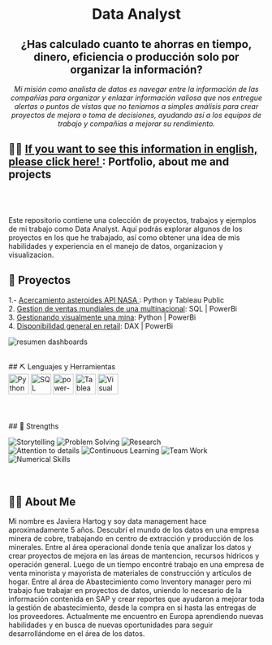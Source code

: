 <div align="center">
  <h1>Data Analyst</h1>
  <h2>¿Has calculado cuanto te ahorras en tiempo, dinero, eficiencia o producción solo por organizar la información?</h2>
</div>

<p align="center"><em>Mi misión como analista de datos es navegar entre la información de las compañías para organizar y enlazar información valiosa que nos entregue alertas o puntos de vistas que no teníamos a simples análisis para crear proyectos de mejora o toma de decisiones, ayudando así a los equipos de trabajo y compañías a mejorar su rendimiento.</em></p>

## :woman_technologist: [If you want to see this information in english, please click here! ](https://github.com/javierahartog/EnglishPortfolio): Portfolio, about me and projects 

<br>
<br>
<br>
Este repositorio contiene una colección de proyectos, trabajos y ejemplos de mi trabajo como Data Analyst. Aquí podrás explorar algunos de los proyectos en los que he trabajado, así como obtener una idea de mis habilidades y experiencia en el manejo de datos, organizacion y visualizacion.

## 🌱 Proyectos
1.- [Acercamiento asteroides API NASA ](https://github.com/javierahartog/Portafolio/blob/090231ab62b02a96187e109459b24eb92005b959/Nasa_NEOWS/Analisis.md): Python y Tableau Public
<br>
2.  [Gestion de ventas mundiales de una multinacional](https://github.com/javierahartog/Portfolio/blob/662891f551a79f90055e189a19a37574494c4639/Ventas_Multinacional/Analisis.md): SQL | PowerBi
<br>
3. [Gestionando visualmente una mina](https://github.com/javierahartog/Portfolio/blob/662891f551a79f90055e189a19a37574494c4639/GVM/Analisis.md): Python | PowerBi
<br>
4. [Disponibilidad general en retail](https://github.com/javierahartog/Portfolio/blob/662891f551a79f90055e189a19a37574494c4639/Disponibilidad/Analisis.md): DAX | PowerBi
<br>


![resumen dashboards](https://github.com/javierahartog/javierahartog/assets/134547879/c93f539a-c93c-40ef-8cae-e2da02473d5a)


<br>
## ⛏ Lenguajes y Herramientas
<div>
  <img src="https://cdn.jsdelivr.net/gh/walkxcode/dashboard-icons/png/python.png" alt="Python" width="40" height="40">
  <img src="https://cdn.jsdelivr.net/gh/walkxcode/dashboard-icons/png/sqlitebrowser.png" alt="SQL" width="40" height="40">
  <img src="https://img.icons8.com/color/48/power-bi.png" alt="power-bi" width="40" height="40">
  <img src="https://img.icons8.com/color/48/tableau-software.png" alt="Tableau" width="40" height="40">
  <img src="https://cdn.jsdelivr.net/gh/walkxcode/dashboard-icons/png/vscode.png" alt="Visual Basic" width="40" height="40">
</div>
<br>
<br>
<br>
## 💪 Strengths

![Storytelling](https://img.shields.io/badge/Storytelling-★★★★☆-brightyellow)
![Problem Solving](https://img.shields.io/badge/Problem_Solving-★★★★★-brightyellow)
![Research](https://img.shields.io/badge/Research-★★★☆☆-brightyellow)
<br>
![Attention to details](https://img.shields.io/badge/Attention_to_details-★★★☆☆-brightyellow)
![Continuous Learning](https://img.shields.io/badge/Continuous_Learning-★★★★★-brightyellow)
![Team Work](https://img.shields.io/badge/Team_Work-★★★☆☆-brightyellow)
![Numerical Skills](https://img.shields.io/badge/Numerical_Skills-★★★★☆-brightyellow)
<br>
<br>
<br>
## 👩‍💻 About Me

Mi nombre es Javiera Hartog y soy data management hace aproximadamente 5 años. Descubrí el mundo de los datos en una empresa minera de cobre, trabajando en centro de extracción y producción de los minerales. Entre al área operacional donde tenía que analizar los datos y crear proyectos de mejora en las áreas de mantencion, recursos hídricos y operación general. Luego de un tiempo encontré trabajo en una empresa de venta minorista y mayorista de materiales de construcción y artículos de hogar. Entre al área de Abastecimiento como Inventory manager pero mi trabajo fue trabajar en proyectos de datos, uniendo lo necesario de la información contenida en SAP y crear reportes que ayudaron a mejorar toda la gestión de abastecimiento, desde la compra en si hasta las entregas de los proveedores. Actualmente me encuentro en Europa aprendiendo nuevas habilidades y en busca de nuevas oportunidades para seguir desarrollándome en el área de los datos.

<!--
**javierahartog/javierahartog** is a ✨ _special_ ✨ repository because its `README.md` (this file) appears on your GitHub profile.

Here are some ideas to get you started:

- 🔭 I’m currently working on ...
- 🌱 I’m currently learning ...
- 👯 I’m looking to collaborate on ...
- 🤔 I’m looking for help with ...
- 💬 Ask me about ...
- 📫 How to reach me: ...
- 😄 Pronouns: ...
- ⚡ Fun fact: ...
-->
